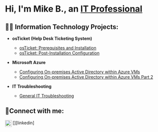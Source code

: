 <h1>Hi, I'm Mike B., an <a href="https://linkedin.com/in/Josh">IT Professional</a></h1>

<h2>👨‍💻 Information Technology Projects:</h2>

- <b>osTicket (Help Desk Ticketing System)</b>
  - [osTicket: Prerequisites and Installation](https://github.com/mbecton88/osticket-prereqs)
  - [osTicket: Post-Installation Configuration](https://github.com/mbecton88/post-install-config)
  
- <b>Microsoft Azure</b>
  - [Configuring On-premises Active Directory within Azure VMs](https://github.com/mbecton88/configure-ad)
  - [Configuring On-premises Active Directory within Azure VMs Part 2](https://github.com/mbecton88/configure-ad2)
- <b>IT Troubleshooting</b>
  - [General IT Troubleshooting](https://github.com/mbecton88/tshoot-lab)
  
<h2>🤳Connect with me:</h2>
[<img align="left" alt="MikeB | LinkedIn" width="22px" src="https://cdn.jsdelivr.net/npm/simple-icons@v3/icons/linkedin.svg" />][linkedin]

[linkedin]: https://linkedin.com/in/michael-becton-530221220

